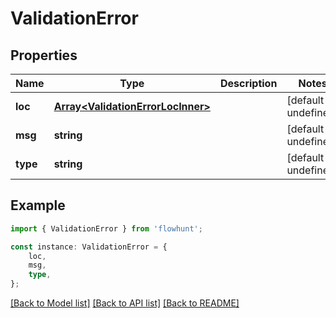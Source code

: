 # ValidationError


## Properties

Name | Type | Description | Notes
------------ | ------------- | ------------- | -------------
**loc** | [**Array&lt;ValidationErrorLocInner&gt;**](ValidationErrorLocInner.md) |  | [default to undefined]
**msg** | **string** |  | [default to undefined]
**type** | **string** |  | [default to undefined]

## Example

```typescript
import { ValidationError } from 'flowhunt';

const instance: ValidationError = {
    loc,
    msg,
    type,
};
```

[[Back to Model list]](../README.md#documentation-for-models) [[Back to API list]](../README.md#documentation-for-api-endpoints) [[Back to README]](../README.md)
